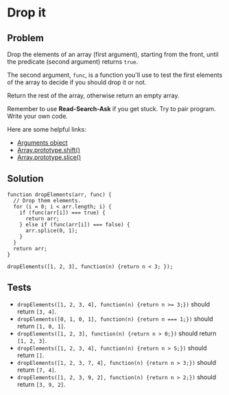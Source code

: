 # Drop it

## Problem

Drop the elements of an array (first argument), starting from the front, until the predicate (second argument) returns `true`.

The second argument, `func`, is a function you'll use to test the first elements of the array to decide if you should drop it or not.

Return the rest of the array, otherwise return an empty array.

Remember to use **Read-Search-Ask** if you get stuck. Try to pair program. Write your own code.

Here are some helpful links:

* [Arguments object](https://developer.mozilla.org/en-US/docs/Web/JavaScript/Reference/Functions/arguments)
* [Array.prototype.shift()](https://developer.mozilla.org/en-US/docs/Web/JavaScript/Reference/Global_Objects/Array/shift)
* [Array.prototype.slice()](https://developer.mozilla.org/en-US/docs/Web/JavaScript/Reference/Global_Objects/Array/slice)

## Solution

```
function dropElements(arr, func) {
  // Drop them elements.
  for (i = 0; i < arr.length; i) {
    if (func(arr[i]) === true) {
      return arr;
    } else if (func(arr[i]) === false) {
      arr.splice(0, 1);
    }
  }
  return arr;
}

dropElements([1, 2, 3], function(n) {return n < 3; });
```

## Tests

* `dropElements([1, 2, 3, 4], function(n) {return n >= 3;})` should return `[3, 4]`.
* `dropElements([0, 1, 0, 1], function(n) {return n === 1;})` should return `[1, 0, 1]`.
* `dropElements([1, 2, 3], function(n) {return n > 0;})` should return `[1, 2, 3]`.
* `dropElements([1, 2, 3, 4], function(n) {return n > 5;})` should return `[]`.
* `dropElements([1, 2, 3, 7, 4], function(n) {return n > 3;})` should return `[7, 4]`.
* `dropElements([1, 2, 3, 9, 2], function(n) {return n > 2;})` should return `[3, 9, 2]`.